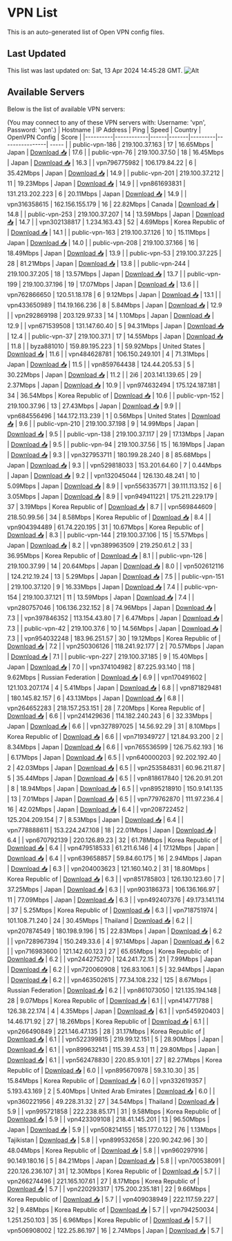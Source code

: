 # VPN List

This is an auto-generated list of Open VPN config files.

## Last Updated

This list was last updated on: Sat, 13 Apr 2024 14:45:28 GMT.
![Alt](https://repobeats.axiom.co/api/embed/186b98318ef1479477931607c1ad7d823f12451f.svg "Repobeats analytics image")

## Available Servers

Below is the list of available VPN servers:

(You may connect to any of these VPN servers with: Username: 'vpn', Password: 'vpn'.)
| Hostname | IP Address | Ping | Speed | Country | OpenVPN Config | Score |
|----------|------------|------|-------|---------|----------------| ----- |
| public-vpn-186 | 219.100.37.163 | 17 | 16.65Mbps | Japan | [Download 📥](./configs/server_0_JP.ovpn) | 17.6 |
| public-vpn-76 | 219.100.37.50 | 18 | 16.45Mbps | Japan | [Download 📥](./configs/server_1_JP.ovpn) | 16.3 |
| vpn796775982 | 106.179.84.22 | 6 | 35.42Mbps | Japan | [Download 📥](./configs/server_2_JP.ovpn) | 14.9 |
| public-vpn-201 | 219.100.37.212 | 11 | 19.23Mbps | Japan | [Download 📥](./configs/server_3_JP.ovpn) | 14.9 |
| vpn861693831 | 131.213.202.223 | 6 | 20.11Mbps | Japan | [Download 📥](./configs/server_4_JP.ovpn) | 14.9 |
| vpn316358615 | 162.156.155.179 | 16 | 22.82Mbps | Canada | [Download 📥](./configs/server_5_CA.ovpn) | 14.8 |
| public-vpn-253 | 219.100.37.207 | 14 | 13.59Mbps | Japan | [Download 📥](./configs/server_6_JP.ovpn) | 14.7 |
| vpn302138817 | 1.234.163.43 | 52 | 4.69Mbps | Korea Republic of | [Download 📥](./configs/server_7_KR.ovpn) | 14.1 |
| public-vpn-163 | 219.100.37.126 | 10 | 15.11Mbps | Japan | [Download 📥](./configs/server_8_JP.ovpn) | 14.0 |
| public-vpn-208 | 219.100.37.166 | 16 | 18.49Mbps | Japan | [Download 📥](./configs/server_9_JP.ovpn) | 13.9 |
| public-vpn-53 | 219.100.37.225 | 28 | 81.21Mbps | Japan | [Download 📥](./configs/server_10_JP.ovpn) | 13.8 |
| public-vpn-244 | 219.100.37.205 | 18 | 13.57Mbps | Japan | [Download 📥](./configs/server_11_JP.ovpn) | 13.7 |
| public-vpn-199 | 219.100.37.196 | 19 | 17.07Mbps | Japan | [Download 📥](./configs/server_12_JP.ovpn) | 13.6 |
| vpn762866650 | 120.51.18.178 | 6 | 9.12Mbps | Japan | [Download 📥](./configs/server_13_JP.ovpn) | 13.1 |
| vpn433650989 | 114.19.166.236 | 8 | 5.84Mbps | Japan | [Download 📥](./configs/server_14_JP.ovpn) | 12.9 |
| vpn292869198 | 203.129.97.33 | 14 | 1.10Mbps | Japan | [Download 📥](./configs/server_15_JP.ovpn) | 12.9 |
| vpn671539508 | 131.147.60.40 | 5 | 94.31Mbps | Japan | [Download 📥](./configs/server_16_JP.ovpn) | 12.4 |
| public-vpn-37 | 219.100.37.1 | 17 | 14.55Mbps | Japan | [Download 📥](./configs/server_17_JP.ovpn) | 11.8 |
| byza881010 | 159.89.195.223 | 1 | 59.92Mbps | United States | [Download 📥](./configs/server_18_US.ovpn) | 11.6 |
| vpn484628781 | 106.150.249.101 | 4 | 71.31Mbps | Japan | [Download 📥](./configs/server_19_JP.ovpn) | 11.5 |
| vpn859764438 | 124.44.205.53 | 5 | 30.22Mbps | Japan | [Download 📥](./configs/server_20_JP.ovpn) | 11.2 |
| 2i6 | 203.141.139.65 | 29 | 2.37Mbps | Japan | [Download 📥](./configs/server_21_JP.ovpn) | 10.9 |
| vpn974632494 | 175.124.187.181 | 34 | 36.54Mbps | Korea Republic of | [Download 📥](./configs/server_22_KR.ovpn) | 10.6 |
| public-vpn-152 | 219.100.37.96 | 13 | 27.43Mbps | Japan | [Download 📥](./configs/server_23_JP.ovpn) | 9.9 |
| vpn684556496 | 144.172.113.239 | 1 | 0.56Mbps | United States | [Download 📥](./configs/server_24_US.ovpn) | 9.6 |
| public-vpn-210 | 219.100.37.198 | 9 | 14.99Mbps | Japan | [Download 📥](./configs/server_25_JP.ovpn) | 9.5 |
| public-vpn-138 | 219.100.37.117 | 29 | 17.13Mbps | Japan | [Download 📥](./configs/server_26_JP.ovpn) | 9.5 |
| public-vpn-94 | 219.100.37.56 | 15 | 16.19Mbps | Japan | [Download 📥](./configs/server_27_JP.ovpn) | 9.3 |
| vpn327953711 | 180.199.28.240 | 8 | 85.68Mbps | Japan | [Download 📥](./configs/server_28_JP.ovpn) | 9.3 |
| vpn529818033 | 153.201.64.60 | 7 | 0.44Mbps | Japan | [Download 📥](./configs/server_29_JP.ovpn) | 9.2 |
| vpn132045044 | 126.130.48.241 | 10 | 5.09Mbps | Japan | [Download 📥](./configs/server_30_JP.ovpn) | 8.9 |
| vpn556335771 | 39.111.113.152 | 6 | 3.05Mbps | Japan | [Download 📥](./configs/server_31_JP.ovpn) | 8.9 |
| vpn949411221 | 175.211.229.179 | 37 | 3.19Mbps | Korea Republic of | [Download 📥](./configs/server_32_KR.ovpn) | 8.7 |
| vpn569844609 | 218.50.99.56 | 34 | 8.58Mbps | Korea Republic of | [Download 📥](./configs/server_33_KR.ovpn) | 8.4 |
| vpn904394489 | 61.74.220.195 | 31 | 10.67Mbps | Korea Republic of | [Download 📥](./configs/server_34_KR.ovpn) | 8.3 |
| public-vpn-144 | 219.100.37.106 | 15 | 15.57Mbps | Japan | [Download 📥](./configs/server_35_JP.ovpn) | 8.2 |
| vpn389963509 | 219.250.61.2 | 33 | 36.95Mbps | Korea Republic of | [Download 📥](./configs/server_36_KR.ovpn) | 8.1 |
| public-vpn-126 | 219.100.37.99 | 14 | 20.64Mbps | Japan | [Download 📥](./configs/server_37_JP.ovpn) | 8.0 |
| vpn502612116 | 124.212.19.24 | 13 | 5.29Mbps | Japan | [Download 📥](./configs/server_38_JP.ovpn) | 7.5 |
| public-vpn-151 | 219.100.37.120 | 9 | 16.33Mbps | Japan | [Download 📥](./configs/server_39_JP.ovpn) | 7.4 |
| public-vpn-154 | 219.100.37.121 | 11 | 13.59Mbps | Japan | [Download 📥](./configs/server_40_JP.ovpn) | 7.4 |
| vpn280757046 | 106.136.232.152 | 8 | 74.96Mbps | Japan | [Download 📥](./configs/server_41_JP.ovpn) | 7.3 |
| vpn397846352 | 113.154.43.80 | 7 | 6.47Mbps | Japan | [Download 📥](./configs/server_42_JP.ovpn) | 7.3 |
| public-vpn-42 | 219.100.37.6 | 10 | 14.56Mbps | Japan | [Download 📥](./configs/server_43_JP.ovpn) | 7.3 |
| vpn954032248 | 183.96.251.57 | 30 | 19.12Mbps | Korea Republic of | [Download 📥](./configs/server_44_KR.ovpn) | 7.2 |
| vpn250306126 | 118.241.92.177 | 2 | 70.57Mbps | Japan | [Download 📥](./configs/server_45_JP.ovpn) | 7.1 |
| public-vpn-227 | 219.100.37.185 | 9 | 15.40Mbps | Japan | [Download 📥](./configs/server_46_JP.ovpn) | 7.0 |
| vpn374104982 | 87.225.93.140 | 118 | 9.62Mbps | Russian Federation | [Download 📥](./configs/server_47_RU.ovpn) | 6.9 |
| vpn170491602 | 121.103.207.174 | 4 | 5.41Mbps | Japan | [Download 📥](./configs/server_48_JP.ovpn) | 6.8 |
| vpn871829481 | 180.145.82.157 | 6 | 43.13Mbps | Japan | [Download 📥](./configs/server_49_JP.ovpn) | 6.8 |
| vpn264652283 | 218.157.253.151 | 28 | 7.20Mbps | Korea Republic of | [Download 📥](./configs/server_50_KR.ovpn) | 6.6 |
| vpn241429636 | 114.182.240.243 | 6 | 32.33Mbps | Japan | [Download 📥](./configs/server_51_JP.ovpn) | 6.6 |
| vpn327897025 | 14.56.92.29 | 31 | 8.10Mbps | Korea Republic of | [Download 📥](./configs/server_52_KR.ovpn) | 6.6 |
| vpn719349727 | 121.84.93.200 | 2 | 8.34Mbps | Japan | [Download 📥](./configs/server_53_JP.ovpn) | 6.6 |
| vpn765536599 | 126.75.62.193 | 16 | 6.17Mbps | Japan | [Download 📥](./configs/server_54_JP.ovpn) | 6.5 |
| vpn640000203 | 92.202.192.40 | 2 | 42.03Mbps | Japan | [Download 📥](./configs/server_55_JP.ovpn) | 6.5 |
| vpn253584831 | 60.96.211.87 | 5 | 35.44Mbps | Japan | [Download 📥](./configs/server_56_JP.ovpn) | 6.5 |
| vpn818617840 | 126.20.91.201 | 8 | 18.94Mbps | Japan | [Download 📥](./configs/server_57_JP.ovpn) | 6.5 |
| vpn895218910 | 150.9.141.135 | 13 | 7.01Mbps | Japan | [Download 📥](./configs/server_58_JP.ovpn) | 6.5 |
| vpn779762870 | 111.97.236.4 | 16 | 42.02Mbps | Japan | [Download 📥](./configs/server_59_JP.ovpn) | 6.4 |
| vpn208722452 | 125.204.209.154 | 7 | 8.53Mbps | Japan | [Download 📥](./configs/server_60_JP.ovpn) | 6.4 |
| vpn778888611 | 153.224.247.108 | 18 | 22.01Mbps | Japan | [Download 📥](./configs/server_61_JP.ovpn) | 6.4 |
| vpn670792139 | 220.126.89.23 | 32 | 61.78Mbps | Korea Republic of | [Download 📥](./configs/server_62_KR.ovpn) | 6.4 |
| vpn479518533 | 61.211.6.146 | 4 | 17.12Mbps | Japan | [Download 📥](./configs/server_63_JP.ovpn) | 6.4 |
| vpn639658857 | 59.84.60.175 | 16 | 2.94Mbps | Japan | [Download 📥](./configs/server_64_JP.ovpn) | 6.3 |
| vpn204003623 | 121.160.140.2 | 31 | 18.80Mbps | Korea Republic of | [Download 📥](./configs/server_65_KR.ovpn) | 6.3 |
| vpn851785803 | 126.130.123.60 | 7 | 37.25Mbps | Japan | [Download 📥](./configs/server_66_JP.ovpn) | 6.3 |
| vpn903186373 | 106.136.166.97 | 11 | 77.09Mbps | Japan | [Download 📥](./configs/server_67_JP.ovpn) | 6.3 |
| vpn492407376 | 49.173.141.114 | 37 | 5.25Mbps | Korea Republic of | [Download 📥](./configs/server_68_KR.ovpn) | 6.3 |
| vpn718751974 | 101.108.71.240 | 24 | 30.45Mbps | Thailand | [Download 📥](./configs/server_69_TH.ovpn) | 6.2 |
| vpn207874549 | 180.198.9.196 | 15 | 22.83Mbps | Japan | [Download 📥](./configs/server_70_JP.ovpn) | 6.2 |
| vpn728967394 | 150.249.33.6 | 4 | 97.14Mbps | Japan | [Download 📥](./configs/server_71_JP.ovpn) | 6.2 |
| vpn716983600 | 121.142.60.123 | 27 | 65.65Mbps | Korea Republic of | [Download 📥](./configs/server_72_KR.ovpn) | 6.2 |
| vpn244275270 | 124.241.72.15 | 21 | 7.99Mbps | Japan | [Download 📥](./configs/server_73_JP.ovpn) | 6.2 |
| vpn720060908 | 126.83.106.1 | 5 | 32.94Mbps | Japan | [Download 📥](./configs/server_74_JP.ovpn) | 6.2 |
| vpn463502615 | 77.34.108.232 | 125 | 8.67Mbps | Russian Federation | [Download 📥](./configs/server_75_RU.ovpn) | 6.2 |
| vpn861073050 | 121.135.194.148 | 28 | 9.07Mbps | Korea Republic of | [Download 📥](./configs/server_76_KR.ovpn) | 6.1 |
| vpn414771788 | 126.38.22.174 | 4 | 4.35Mbps | Japan | [Download 📥](./configs/server_77_JP.ovpn) | 6.1 |
| vpn545920403 | 14.46.171.92 | 27 | 18.26Mbps | Korea Republic of | [Download 📥](./configs/server_78_KR.ovpn) | 6.1 |
| vpn266490849 | 221.146.47.135 | 28 | 31.17Mbps | Korea Republic of | [Download 📥](./configs/server_79_KR.ovpn) | 6.1 |
| vpn522399815 | 219.99.12.151 | 5 | 28.90Mbps | Japan | [Download 📥](./configs/server_80_JP.ovpn) | 6.1 |
| vpn899632141 | 115.39.4.53 | 11 | 29.80Mbps | Japan | [Download 📥](./configs/server_81_JP.ovpn) | 6.1 |
| vpn562478830 | 220.85.9.101 | 27 | 82.27Mbps | Korea Republic of | [Download 📥](./configs/server_82_KR.ovpn) | 6.0 |
| vpn895670978 | 59.3.10.30 | 35 | 15.84Mbps | Korea Republic of | [Download 📥](./configs/server_83_KR.ovpn) | 6.0 |
| vpn332619357 | 5.193.43.169 | 2 | 5.40Mbps | United Arab Emirates | [Download 📥](./configs/server_84_AE.ovpn) | 6.0 |
| vpn360221956 | 49.228.31.32 | 27 | 34.54Mbps | Thailand | [Download 📥](./configs/server_85_TH.ovpn) | 5.9 |
| vpn995721858 | 222.238.85.171 | 31 | 9.58Mbps | Korea Republic of | [Download 📥](./configs/server_86_KR.ovpn) | 5.9 |
| vpn423309108 | 218.41.145.201 | 13 | 96.50Mbps | Japan | [Download 📥](./configs/server_87_JP.ovpn) | 5.9 |
| vpn508214155 | 185.177.0.122 | 76 | 1.13Mbps | Tajikistan | [Download 📥](./configs/server_88_TJ.ovpn) | 5.8 |
| vpn899532658 | 220.90.242.96 | 30 | 48.04Mbps | Korea Republic of | [Download 📥](./configs/server_89_KR.ovpn) | 5.8 |
| vpn960297916 | 90.149.180.16 | 5 | 84.21Mbps | Japan | [Download 📥](./configs/server_90_JP.ovpn) | 5.8 |
| vpn700538091 | 220.126.236.107 | 31 | 12.30Mbps | Korea Republic of | [Download 📥](./configs/server_91_KR.ovpn) | 5.7 |
| vpn266274496 | 221.165.107.61 | 27 | 8.17Mbps | Korea Republic of | [Download 📥](./configs/server_92_KR.ovpn) | 5.7 |
| vpn220293317 | 175.200.235.181 | 22 | 9.66Mbps | Korea Republic of | [Download 📥](./configs/server_93_KR.ovpn) | 5.7 |
| vpn409038949 | 222.117.59.227 | 32 | 9.48Mbps | Korea Republic of | [Download 📥](./configs/server_94_KR.ovpn) | 5.7 |
| vpn794250034 | 1.251.250.103 | 35 | 6.96Mbps | Korea Republic of | [Download 📥](./configs/server_95_KR.ovpn) | 5.7 |
| vpn506908002 | 122.25.86.197 | 16 | 2.74Mbps | Japan | [Download 📥](./configs/server_96_JP.ovpn) | 5.7 |
